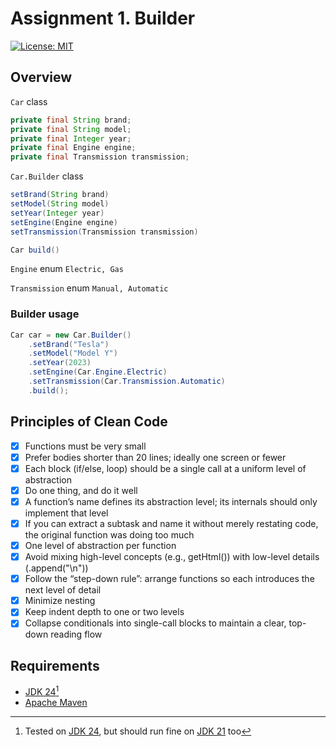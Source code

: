 # Assignment 1. Builder

[![License: MIT](https://img.shields.io/badge/License-MIT-green.svg)](https://opensource.org/license/mit/)

## Overview

`Car` class

```java
private final String brand;
private final String model;
private final Integer year;
private final Engine engine;
private final Transmission transmission;
```

`Car.Builder` class

```java
setBrand(String brand)
setModel(String model)
setYear(Integer year)
setEngine(Engine engine)
setTransmission(Transmission transmission)

Car build()
```

`Engine` enum `Electric, Gas`

`Transmission` enum `Manual, Automatic`

### Builder usage

```java
Car car = new Car.Builder()
	.setBrand("Tesla")
	.setModel("Model Y")
	.setYear(2023)
	.setEngine(Car.Engine.Electric)
	.setTransmission(Car.Transmission.Automatic)
	.build();
```

## Principles of Clean Code

- [x] Functions must be very small
- [x] Prefer bodies shorter than 20 lines; ideally one screen or fewer
- [x] Each block (if/else, loop) should be a single call at a uniform level of abstraction
- [x] Do one thing, and do it well
- [x] A function’s name defines its abstraction level; its internals should only implement that level
- [x] If you can extract a subtask and name it without merely restating code, the original function was doing too much
- [x] One level of abstraction per function
- [x] Avoid mixing high-level concepts (e.g., getHtml()) with low-level details (.append("\n"))
- [x] Follow the “step-down rule”: arrange functions so each introduces the next level of detail
- [x] Minimize nesting
- [x] Keep indent depth to one or two levels
- [x] Collapse conditionals into single-call blocks to maintain a clear, top-down reading flow

## Requirements

* [JDK 24](https://jdk.java.net/24/)[^1]
* [Apache Maven](https://maven.apache.org/install.html)


[^1]: Tested on [JDK 24](https://jdk.java.net/24/), but should run fine on [JDK 21](https://jdk.java.net/archive/) too

